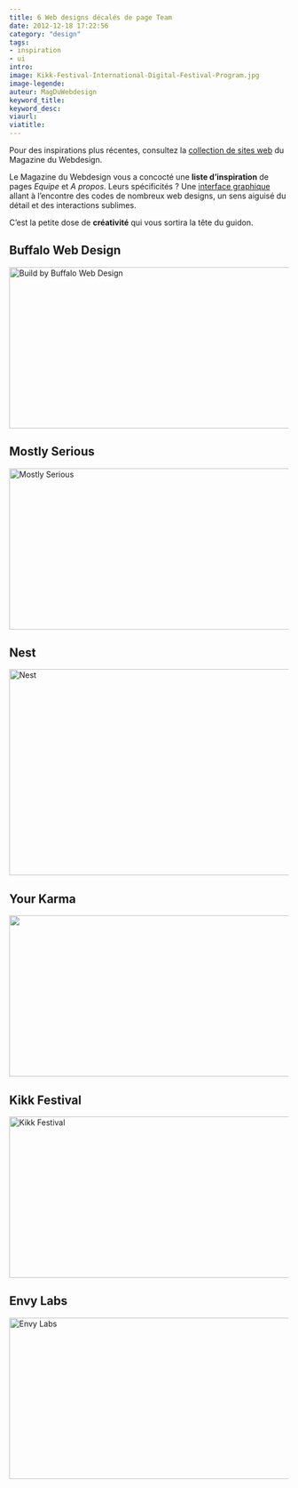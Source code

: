 ```yaml
---
title: 6 Web designs décalés de page Team
date: 2012-12-18 17:22:56
category: "design"
tags:
- inspiration
- ui
intro:
image: Kikk-Festival-International-Digital-Festival-Program.jpg
image-legende:
auteur: MagDuWebdesign
keyword_title:
keyword_desc:
viaurl:
viatitle:
---
```

<p class="panel radius">Pour des inspirations plus récentes, consultez la <a href="http://www.magazineduwebdesign.com/inspirations/ui-design/sites-web/">collection de sites web</a> du Magazine du Webdesign.</p>
<p>Le Magazine du Webdesign vous a concocté une&nbsp;<strong>liste d’inspiration</strong> de pages <em>Equipe</em> et <em>A propos</em>. Leurs spécificités ? Une <a title="30 Kits UI gratuits – sources HTML/PSD incluses" href="http://magazineduwebdesign.com/kit-ui-psd-html-css-jquery">interface graphique</a> allant à l’encontre des codes de nombreux web designs, un sens aiguisé du détail et des interactions sublimes.</p>
<p>C’est la petite dose de <strong>créativité</strong> qui vous sortira la tête du guidon.</p>
<h2>Buffalo Web Design</h2>
<p><a title="Buffalo Web Design" href="http://builtbybuffalo.com/about" rel="attachment wp-att-2625" target="_blank"><img class="alignnone size-full wp-image-2625" title="Build by Buffalo Web Design" src="https://s3-eu-west-1.amazonaws.com/mdw-images/large/About-Us-Built-by%2BBuffalo-Web-Design-Brighton-UK.jpg" alt="Build by Buffalo Web Design" width="555" height="290"></a></p>
<h2>Mostly Serious</h2>
<p><a title="Mostly Serious" href="http://mostlyserious.io/about-us/" rel="attachment wp-att-2626" target="_blank"><img class="alignnone size-full wp-image-2626" title="Mostly Serious" src="https://s3-eu-west-1.amazonaws.com/mdw-images/large/Interactive-Solutions-and-Interactive-Apps-Mostly-Serious.jpg" alt="Mostly Serious" width="555" height="290"></a></p>
<h2>Nest</h2>
<p><a title="Nest" href="http://www.nest.com/about/" rel="attachment wp-att-2628" target="_blank"><img class="alignnone size-full wp-image-2628" title="Nest" src="https://s3-eu-west-1.amazonaws.com/mdw-images/large/Nest-The-Learning Thermostat-About us.jpg" alt="Nest" width="555" height="371"></a></p>
<h2>Your Karma</h2>
<p><a title="Your Karma" href="https://yourkarma.com/about" rel="attachment wp-att-2624" target="_blank"><img class="alignnone size-full wp-image-2624" title="Karma" src="https://s3-eu-west-1.amazonaws.com/mdw-images/large/About-Karma-A-simple-and-honest-mobile-provider..jpg" alt="" width="555" height="290"></a></p>
<h2>Kikk Festival</h2>
<p><a title="Kikk Festival" href="http://kikk.be/2012/kontest.htm?lng=en" rel="attachment wp-att-2627" target="_blank"><img class="alignnone size-full wp-image-2627" title="Kikk Festival" src="https://s3-eu-west-1.amazonaws.com/mdw-images/large/Kikk-Festival-International-Digital-Festival-Program.jpg" alt="Kikk Festival" width="555" height="290"></a></p>
<h2>Envy Labs</h2>
<p><a title="Envy Labs" href="http://envylabs.com/team/" rel="attachment wp-att-2629" target="_blank"><img class="alignnone size-full wp-image-2629" title="Envy Labs" src="https://s3-eu-west-1.amazonaws.com/mdw-images/large/Team-Envy-Labs.jpg" alt="Envy Labs" width="555" height="290"></a></p>

